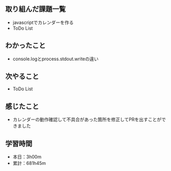 ## 取り組んだ課題一覧
- javascriptでカレンダーを作る
- ToDo List
## わかったこと
- console.logとprocess.stdout.writeの違い
## 次やること
- ToDo List
## 感じたこと
- カレンダーの動作確認して不具合があった箇所を修正してPRを出すことができました
## 学習時間
- 本日：3h00m
- 累計：681h45m
